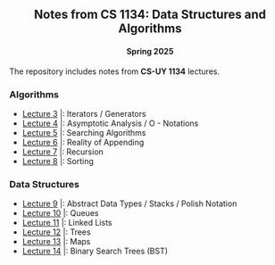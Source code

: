 <div align = "center">
  
## Notes from CS 1134: Data Structures and Algorithms
#### Spring 2025

</div>

The repository includes notes from **CS-UY 1134** lectures. 

### Algorithms 

- [Lecture 3](https://github.com/XinRC/CS-1134/tree/main/lecture3) |: Iterators / Generators
- [Lecture 4](https://github.com/XinRC/CS-1134/blob/main/lecture4/README.md) |: Asymptotic Analysis / O - Notations
- [Lecture 5](https://github.com/XinRC/CS-1134/blob/main/lecture5/README.md) |: Searching Algorithms
- [Lecture 6](https://github.com/XinRC/CS-1134/blob/main/lecture6/README.md) |: Reality of Appending
- [Lecture 7](https://github.com/XinRC/CS-1134/blob/main/lecture7/README.md) |: Recursion
- [Lecture 8](https://github.com/XinRC/CS-1134/blob/main/lecture8/README.md) |: Sorting

### Data Structures

- [Lecture 9](https://github.com/XinRC/CS-1134/blob/main/lecture9/README.md) |: Abstract Data Types / Stacks / Polish Notation
- [Lecture 10](https://github.com/XinRC/CS-1134/tree/main/lecture10) |: Queues
- [Lecture 11](https://github.com/XinRC/CS-1134/tree/main/lecture11#readme) |: Linked Lists
- [Lecture 12](https://github.com/XinRC/CS-1134/blob/main/lecture12/README.md) |: Trees
- [Lecture 13](https://github.com/XinRC/CS-1134/blob/main/lecture13/README.md) |: Maps
- [Lecture 14](https://github.com/XinRC/CS-1134/blob/main/lecture14/README.md) |: Binary Search Trees (BST)
